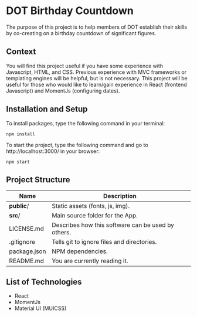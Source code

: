 # DOT Birthday Countdown

The purpose of this project is to help members of DOT establish their skills by co-creating on a birthday countdown of significant figures.

## Context

You will find this project useful if you have some experience with Javascript, HTML, and CSS. Previous experience with MVC frameworks or templating engines will be helpful, but is not necessary. This project will be useful for those who would like to learn/gain experience in React (frontend Javascript) and MomentJs (configuring dates).

## Installation and Setup

To install packages, type the following command in your terminal:

``` npm install ```

To start the project, type the following command and go to http://localhost:3000/ in your browser:

``` npm start ```


## Project Structure

| Name                               | Description                                                  |
| ---------------------------------- | ------------------------------------------------------------ |
| **public**/                        | Static assets (fonts, js, img).                              |
| **src**/                           | Main source folder for the App.                              |
| LICENSE.md                         | Describes how this software can be used by others.           |
| .gitignore                         | Tells git to ignore files and directories.                   |
| package.json                       | NPM dependencies.                                            |
| README.md                          | You are currently reading it.                                |

## List of Technologies

- React
- MomentJs
- Material UI (MUICSS)
